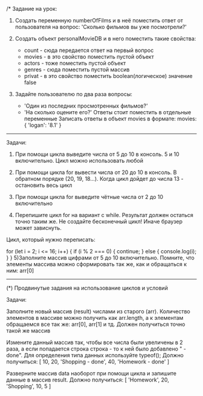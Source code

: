 /* Задание на урок:

1) Создать переменную numberOfFilms и в неё поместить ответ от пользователя на вопрос:
'Сколько фильмов вы уже посмотрели?'

2) Создать объект personalMovieDB и в него поместить такие свойства:
    - count - сюда передается ответ на первый вопрос
    - movies - в это свойство поместить пустой объект
    - actors - тоже поместить пустой объект
    - genres - сюда поместить пустой массив
    - privat - в это свойство поместить boolean(логическое) значение false

3) Задайте пользователю по два раза вопросы:
    - 'Один из последних просмотренных фильмов?'
    - 'На сколько оцените его?'
Ответы стоит поместить в отдельные переменные
Записать ответы в объект movies в формате: 
    movies: {
        'logan': '8.1'
    }
-----------------------------------------------------------------------
Задачи:

1) При помощи цикла выведите числа от 5 до 10 в консоль. 5 и 10 включительно. Цикл можно использовать любой

2) При помощи цикла for вывести числа от 20 до 10 в консоль. В обратном порядке (20, 19, 18...). Когда цикл дойдет до числа 13 - остановить весь цикл

3) При помощи цикла for выведите чётные числа от 2 до 10 включительно

4) Перепишите цикл  for на вариант с while. Результат должен остаться точно таким же. Не создайте бесконечный цикл! Иначе браузер может зависнуть.

 Цикл, который нужно переписать:
 
 for (let i = 2; i <= 16; i++) {
     if (i % 2 === 0) {
         continue;
     } else {
         console.log(i);
     }
 }
5)Заполните массив цифрами от 5 до 10 включительно. Помните, что элементы массива можно сформировать так же, как и обращаться к ним: arr[0]



---------------------------------------------------------------------

(*) Продвинутые задания на использование циклов и условий


Задачи:

Заполните новый массив (result) числами из старого (arr). Количество элементов в массиве можно получить как arr.length, а к элементам обращаемся все так же: arr[0], arr[1] и тд.
Должен получиться точно такой же массив

Измените данный массив так, чтобы все числа были увеличены в 2 раза, а если попадается строка строка - то к ней было добавлено " - done".
Для определения типа данных используйте typeof();
Должно получиться: [ 10, 20, 'Shopping - done', 40, 'Homework - done' ]

Разверните массив data наоборот при помощи цикла и запишите данные в массив result.
Должно получиться: [ 'Homework', 20, 'Shopping', 10, 5 ]


